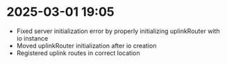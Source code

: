 # 2025-03-01 19:05

- Fixed server initialization error by properly initializing uplinkRouter with io instance
- Moved uplinkRouter initialization after io creation
- Registered uplink routes in correct location

